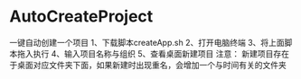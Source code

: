 # AutoCreateProject
一键自动创建一个项目
1、下载脚本createApp.sh
2、打开电脑终端
3、将上面脚本拖入执行
4、输入项目名称与组织
5、查看桌面新建项目
注意：
新建项目存在于桌面对应文件夹下面，如果新建时出现重名，会增加一个与时间有关的文件夹
